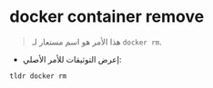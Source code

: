 # docker container remove

> هذا الأمر هو اسم مستعار لـ `docker rm`.

- إعرض التوثيقات للأمر الأصلي:

`tldr docker rm`
